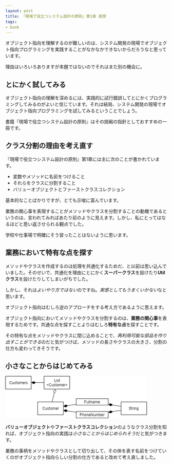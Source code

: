 ```yaml
---
layout: post
title: 『現場で役立つシステム設計の原則』第1章 感想
tags: 
- book
---
```


オブジェクト指向を理解するのが難しいのは、システム開発の現場でオブジェクト指向プログラミングを実践することがなかなかできないからだろうなと思っています。

理由はいろいろありますが本題ではないのでそれはまた別の機会に。

## とにかく試してみる

オブジェクト指向の理解を深めるには、実践的に試行錯誤してとにかくプログラミングしてみるのがよいと信じています。それは結局、システム開発の現場でオブジェクト指向プログラミングを試してみるということでしょう。

書籍『現場で役立つシステム設計の原則』はその挑戦の指針としておすすめの一冊です。

## クラス分割の理由を考え直す

『現場で役立つシステム設計の原則』第1章には主に次のことが書かれています。

- 変数やメソッドに名前をつけること
- それらをクラスに分割すること
- バリューオブジェクトとファーストクラスコレクション

基本的なことばかりですが、とても示唆に富んでいます。

業務の関心事を表現することがメソッドやクラスを分割することの動機であるというのは、言われてみればあたり前のように見えます。しかし、私にとってはなるほどと思い返させられる観点でした。

学校や仕事場で明確にそう習ったことはないように思います。

## 業務において特有な点を探す

メソッドやクラスを作成するのは処理を共通化するためだ、と以前は思い込んでいました。そのせいで、共通化を理由にとにかく**スーパークラス**を設けたり**Utilクラス**を設けたりしてしまいがちでした。

しかし、それは*よいやり方ではない*のですね。*実感としてもうまくいかない*なと思います。

オブジェクト指向はむしろ逆のアプローチをする考え方であるように思えます。

オブジェクト指向においてメソッドやクラスを分割するのは、**業務の関心事**を表現するためです。共通な点を探すことよりはむしろ**特有な点**を探すことです。

その特有な点をメソッドやクラスに閉じ込めることで、*再利用可能な部品を作り出すことができる*のだと気がつけば、メソッドの長さやクラスの大きさ、分割の仕方も変わってきそうです。

## 小さなことからはじめてみる

![バリューオブジェクトとファーストクラスコレクション](../images/posts/2018-03-10/class-diagram__first-class-collection-and-value-object.png)

**バリューオブジェクト**や**ファーストクラスコレクション**のようなクラス分割を知れば、オブジェクト指向の実践は*小さなことからはじめられそう*だと気がつきます。

業務の事柄をメソッドやクラスとして切り出して、その体を表す名前をつけていくのがオブジェクト指向らしい分割の仕方であると改めて考え直しました。
